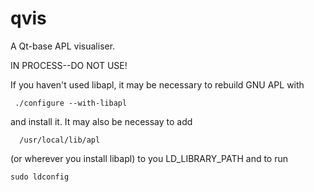 # qvis

A Qt-base APL visualiser.


IN PROCESS--DO NOT USE!

If you haven't used libapl, it may be necessary to rebuild GNU APL with 

     ./configure --with-libapl

and install it.  It may also be necessay to add

      /usr/local/lib/apl

(or wherever you install libapl) to you LD_LIBRARY_PATH and to run

    sudo ldconfig

